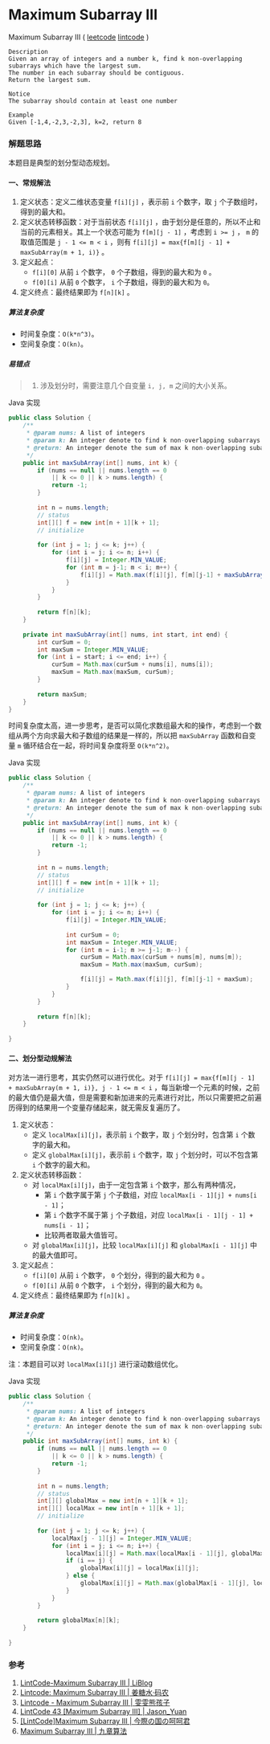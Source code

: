# Maximum Subarray III

 Maximum Subarray III  ( [leetcode]()  [lintcode](http://www.lintcode.com/en/problem/maximum-subarray-iii/) )

```
Description
Given an array of integers and a number k, find k non-overlapping subarrays which have the largest sum.
The number in each subarray should be contiguous.
Return the largest sum.

Notice
The subarray should contain at least one number

Example
Given [-1,4,-2,3,-2,3], k=2, return 8
```

### 解题思路

本题目是典型的划分型动态规划。

#### 一、常规解法

1. 定义状态：定义二维状态变量 `f[i][j]` ，表示前 `i` 个数字，取 `j` 个子数组时，得到的最大和。
2. 定义状态转移函数：对于当前状态 `f[i][j]` ，由于划分是任意的，所以不止和当前的元素相关。其上一个状态可能为 `f[m][j - 1]` ，考虑到 `i >= j` ， `m` 的取值范围是 `j - 1 <= m < i` ，则有 `f[i][j] = max{f[m][j - 1] + maxSubArray(m + 1, i)}` 。
3. 定义起点：
   - `f[i][0]` 从前 `i` 个数字， `0` 个子数组，得到的最大和为 `0` 。
   - `f[0][i]` 从前 `0` 个数字， `i` 个子数组，得到的最大和为 `0`。
4. 定义终点：最终结果即为 `f[n][k]` 。

##### 算法复杂度

- 时间复杂度：`O(k*n^3)`。
- 空间复杂度：`O(kn)`。

##### 易错点

> 1. 涉及划分时，需要注意几个自变量 `i, j, m` 之间的大小关系。

Java 实现

```java
public class Solution {
    /**
     * @param nums: A list of integers
     * @param k: An integer denote to find k non-overlapping subarrays
     * @return: An integer denote the sum of max k non-overlapping subarrays
     */
    public int maxSubArray(int[] nums, int k) {
        if (nums == null || nums.length == 0 
            || k <= 0 || k > nums.length) {
            return -1;
        }
        
        int n = nums.length;
        // status
        int[][] f = new int[n + 1][k + 1];
        // initialize
        
        for (int j = 1; j <= k; j++) {
            for (int i = j; i <= n; i++) {
                f[i][j] = Integer.MIN_VALUE;
                for (int m = j-1; m < i; m++) {
                    f[i][j] = Math.max(f[i][j], f[m][j-1] + maxSubArray(nums, m, i-1));
                }
            }
        }
        
        return f[n][k];
    }
    
    private int maxSubArray(int[] nums, int start, int end) {
        int curSum = 0;
        int maxSum = Integer.MIN_VALUE;
        for (int i = start; i <= end; i++) {
            curSum = Math.max(curSum + nums[i], nums[i]);
            maxSum = Math.max(maxSum, curSum);
        }
        
        return maxSum;
    }
}

```

时间复杂度太高，进一步思考，是否可以简化求数组最大和的操作，考虑到一个数组从两个方向求最大和子数组的结果是一样的，所以把 `maxSubArray` 函数和自变量 `m` 循环结合在一起，将时间复杂度将至 `O(k*n^2)`。

Java 实现

```java
public class Solution {
    /**
     * @param nums: A list of integers
     * @param k: An integer denote to find k non-overlapping subarrays
     * @return: An integer denote the sum of max k non-overlapping subarrays
     */
    public int maxSubArray(int[] nums, int k) {
        if (nums == null || nums.length == 0 
            || k <= 0 || k > nums.length) {
            return -1;
        }
        
        int n = nums.length;
        // status
        int[][] f = new int[n + 1][k + 1];
        // initialize
        
        for (int j = 1; j <= k; j++) {
            for (int i = j; i <= n; i++) {
                f[i][j] = Integer.MIN_VALUE;
                
                int curSum = 0;
                int maxSum = Integer.MIN_VALUE;
                for (int m = i-1; m >= j-1; m--) {
                    curSum = Math.max(curSum + nums[m], nums[m]);
                    maxSum = Math.max(maxSum, curSum);

                    f[i][j] = Math.max(f[i][j], f[m][j-1] + maxSum);
                }
            }
        }
        
        return f[n][k];
    }
    
}

```



#### 二、划分型动规解法

对方法一进行思考，其实仍然可以进行优化。对于 `f[i][j] = max{f[m][j - 1] + maxSubArray(m + 1, i)}, j - 1 <= m < i` ，每当新增一个元素的时候，之前的最大值仍是最大值，但是需要和新加进来的元素进行对比，所以只需要把之前遍历得到的结果用一个变量存储起来，就无需反复遍历了。

1. 定义状态：
   - 定义 `localMax[i][j]`，表示前 `i` 个数字，取 `j` 个划分时，包含第 `i` 个数字的最大和。
   - 定义 `globalMax[i][j]`，表示前 `i` 个数字，取 `j` 个划分时，可以不包含第 `i` 个数字的最大和。
2. 定义状态转移函数：
   - 对 `localMax[i][j]`，由于一定包含第 `i` 个数字，那么有两种情况，
     - 第 `i` 个数字属于第 `j` 个子数组，对应 `localMax[i - 1][j] + nums[i - 1]`；
     - 第 `i` 个数字不属于第 `j` 个子数组，对应 `localMax[i - 1][j - 1] + nums[i - 1]`；
     - 比较两者取最大值皆可。
   - 对 `globalMax[i][j]`，比较 `localMax[i][j]` 和 `globalMax[i - 1][j]` 中的最大值即可。
3. 定义起点：
   - `f[i][0]` 从前 `i` 个数字， `0` 个划分，得到的最大和为 `0` 。
   - `f[0][i]` 从前 `0` 个数字， `i` 个划分，得到的最大和为 `0`。
4. 定义终点：最终结果即为 `f[n][k]` 。

##### 算法复杂度

- 时间复杂度：`O(nk)`。
- 空间复杂度：`O(nk)`。

注：本题目可以对 `localMax[i][j]` 进行滚动数组优化。

Java 实现

```java
public class Solution {
    /**
     * @param nums: A list of integers
     * @param k: An integer denote to find k non-overlapping subarrays
     * @return: An integer denote the sum of max k non-overlapping subarrays
     */
    public int maxSubArray(int[] nums, int k) {
        if (nums == null || nums.length == 0 
            || k <= 0 || k > nums.length) {
            return -1;
        }
        
        int n = nums.length;
        // status
        int[][] globalMax = new int[n + 1][k + 1];
        int[][] localMax = new int[n + 1][k + 1];
        // initialize
        
        for (int j = 1; j <= k; j++) {
            localMax[j - 1][j] = Integer.MIN_VALUE;
            for (int i = j; i <= n; i++) {
                localMax[i][j] = Math.max(localMax[i - 1][j], globalMax[i - 1][j - 1]) + nums[i - 1];
                if (i == j) {
                    globalMax[i][j] = localMax[i][j];
                } else {
                    globalMax[i][j] = Math.max(globalMax[i - 1][j], localMax[i][j]);   
                }
            }
        }
        
        return globalMax[n][k];
    }
    
}

```



### 参考

1. [LintCode-Maximum Subarray III | LiBlog](http://www.cnblogs.com/lishiblog/p/4183917.html)
2. [Lintcode: Maximum Subarray III | 姜糖水·码农](http://www.cnphp6.com/archives/78025)
3. [Lintcode - Maximum Subarray III | 雯雯熊孩子](http://blog.csdn.net/nicaishibiantai/article/details/44585383)
4. [LintCode 43 [Maximum Subarray III] | Jason_Yuan](http://www.jianshu.com/p/5045dda5ea1f)
5. [[LintCode]Maximum Subarray III | 今際の国の呵呵君](http://hehejun.blogspot.com/2015/01/lintcodemaximum-subarray-iii.html)
6. [Maximum Subarray III | 九章算法](http://www.jiuzhang.com/solutions/maximum-subarray-iii/)

